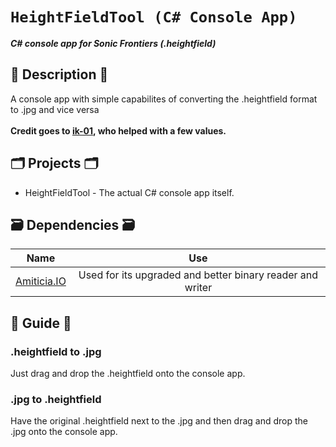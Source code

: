 # `HeightFieldTool (C# Console App)`
**_C# console app for Sonic Frontiers (.heightfield)_**
## 📜 Description 📜
A console app with simple capabilites of converting the .heightfield format to .jpg and vice versa
</br>
</br>
<b>Credit goes to <a href="https://github.com/ik-01">ik-01</a>, who helped with a few values.</b>

## 🗂️ Projects 🗂️

- HeightFieldTool - The actual C# console app itself.

## 🗃 Dependencies 🗃

|                      Name                       |   Use   |
| :---------------------------------------------: | :------:|
|     [Amiticia.IO]([https://github.com/tge-was-taken/Amicitia.IO](https://github.com/tge-was-taken/Amicitia.IO))     | Used for its upgraded and better binary reader and writer |

## 📝 Guide 📝
### .heightfield to .jpg
Just drag and drop the .heightfield onto the console app.
### .jpg to .heightfield
Have the original .heightfield next to the .jpg and then drag and drop the .jpg onto the console app.
